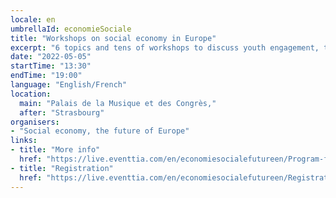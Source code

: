 ```yaml
---
locale: en
umbrellaId: economieSociale
title: "Workshops on social economy in Europe"
excerpt: "6 topics and tens of workshops to discuss youth engagement, transitions, innovation, fundings and policies for social economy in Europe."
date: "2022-05-05"
startTime: "13:30"
endTime: "19:00"
language: "English/French"
location:
  main: "Palais de la Musique et des Congrès,"
  after: "Strasbourg"
organisers:
- "Social economy, the future of Europe"
links:
- title: "More info"
  href: "https://live.eventtia.com/en/economiesocialefutureen/Program-for-5-6-May"
- title: "Registration"
  href: "https://live.eventtia.com/en/economiesocialefutureen/Registration"
---
```

